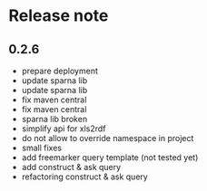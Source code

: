 # Release note

## 0.2.6
* prepare deployment
* update sparna lib
* update sparna lib
* fix maven central
* fix maven central
* sparna lib broken
* simplify api for xls2rdf
* do not allow to override namespace in project
* small fixes
* add freemarker query template (not tested yet)
* add construct & ask query
* refactoring construct & ask query
